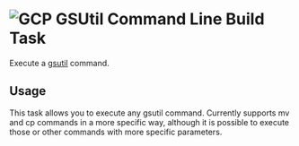 ﻿# ![GCP][GCPLogo] GSUtil Command Line Build Task

Execute a [gsutil][gsutil] command.

## Usage
This task allows you to execute any gsutil command. Currently supports mv and cp commands in a more specific way, 
although it is possible to execute those or other commands with more specific parameters.

 [GCPLogo]: ../images/cloud_64x64.png
 [gsutil]: https://cloud.google.com/storage/docs/gsutil